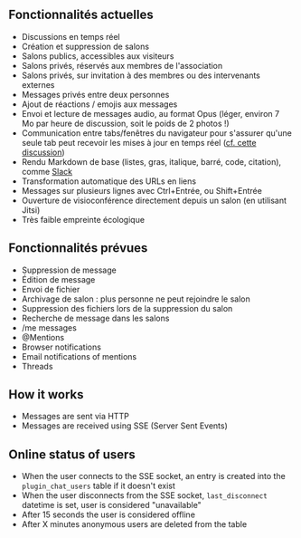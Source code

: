 ## Fonctionnalités actuelles

* Discussions en temps réel
* Création et suppression de salons
* Salons publics, accessibles aux visiteurs
* Salons privés, réservés aux membres de l'association
* Salons privés, sur invitation à des membres ou des intervenants externes
* Messages privés entre deux personnes
* Ajout de réactions / emojis aux messages
* Envoi et lecture de messages audio, au format Opus (léger, environ 7 Mo par heure de discussion, soit le poids de 2 photos !)
* Communication entre tabs/fenêtres du navigateur pour s'assurer qu'une seule tab peut recevoir les mises à jour en temps réel ([cf. cette discussion](https://linuxfr.org/news/communiquer-avec-le-serveur-depuis-un-navigateur-web-xhr-sse-et-websockets#toc-les-server-sent-events-%C3%A0-la-rescousse))
* Rendu Markdown de base (listes, gras, italique, barré, code, citation), comme [Slack](https://www.markdownguide.org/tools/slack/)
* Transformation automatique des URLs en liens
* Messages sur plusieurs lignes avec Ctrl+Entrée, ou Shift+Entrée
* Ouverture de visioconférence directement depuis un salon (en utilisant Jitsi)
* Très faible empreinte écologique

## Fonctionnalités prévues

* Suppression de message
* Édition de message
* Envoi de fichier
* Archivage de salon : plus personne ne peut rejoindre le salon
* Suppression des fichiers lors de la suppression du salon
* Recherche de message dans les salons
* /me messages
* @Mentions
* Browser notifications
* Email notifications of mentions
* Threads

## How it works

* Messages are sent via HTTP
* Messages are received using SSE (Server Sent Events)

## Online status of users

* When the user connects to the SSE socket, an entry is created into the `plugin_chat_users` table if it doesn't exist
* When the user disconnects from the SSE socket, `last_disconnect` datetime is set, user is considered "unavailable"
* After 15 seconds the user is considered offline
* After X minutes anonymous users are deleted from the table